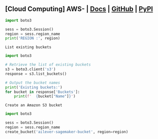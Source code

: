 ## [Cloud Computing] AWS- | [Docs]() | [GitHub]() | [PyPI]()

```python
import boto3

sess = boto3.Session()
region = sess.region_name
print('REGION :', region)
```

`List existing buckets`
```python
import boto3

# Retrieve the list of existing buckets
s3 = boto3.client('s3')
response = s3.list_buckets()

# Output the bucket names
print('Existing buckets:')
for bucket in response['Buckets']:
    print(f'  {bucket["Name"]}')
```

`Create an Amazon S3 bucket`
```python
import boto3

sess = boto3.Session()
region = sess.region_name
create_bucket('ailever-sagemaker-bucket', region=region)
```

